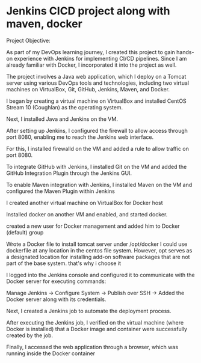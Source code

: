 # Jenkins CICD project along with maven, docker


Project Objective:

As part of my DevOps learning journey, I created this project to gain hands-on experience with Jenkins for implementing CI/CD pipelines. Since I am already familiar with Docker, I incorporated it into the project as well.

The project involves a Java web application, which I deploy on a Tomcat server using various DevOps tools and technologies, including two virtual machines on VirtualBox, Git, GitHub, Jenkins, Maven, and Docker.


I began by creating a virtual machine on VirtualBox and installed CentOS Stream 10 (Coughlan) as the operating system.

Next, I installed Java and Jenkins on the VM.

After setting up Jenkins, I configured the firewall to allow access through port 8080, enabling me to reach the Jenkins web interface.

For this, I installed firewalld on the VM and added a rule to allow traffic on port 8080.

To integrate GitHub with Jenkins, I installed Git on the VM and added the GitHub Integration Plugin through the Jenkins GUI.

To enable Maven integration with Jenkins, I installed Maven on the VM and configured the Maven Plugin within Jenkins

I created another virtual machine on VirtualBox for Docker host

Installed docker on another VM and enabled, and started docker.
  

created a new user for Docker management and added him to Docker (default) group

Wrote a Docker file to install tomcat server under /opt/docker I could use dockerfile at any location in the centos file system. However, opt serves as a designated location for installing add-on software packages that are not part of the base system. that's why i choose it


I logged into the Jenkins console and configured it to communicate with the Docker server for executing commands:

Manage Jenkins → Configure System → Publish over SSH → Added the Docker server along with its credentials.

Next, I created a Jenkins job to automate the deployment process.

After executing the Jenkins job, I verified on the virtual machine (where Docker is installed) that a Docker image and container were successfully created by the job.

Finally, I accessed the web application through a browser, which was running inside the Docker container
